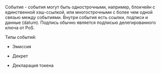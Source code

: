 Событие - события могут быть однострочными, например, блокчейн с единственной хэш-ссылкой, или многострочными с более чем одной связью между событиями. Внутри события есть ссылки, подписи и данные (datum). Подпись обычно является подписью делегированного ключа от PoS.

Типы событий:

- Эмиссия
    
- Декрет
    
- Декларация токена